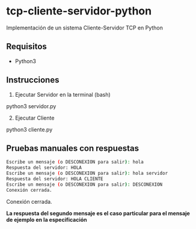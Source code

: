 # tcp-cliente-servidor-python
Implementación de un sistema Cliente-Servidor TCP en Python

## Requisitos
- Python3 

## Instrucciones

1. Ejecutar Servidor en la terminal (bash)

python3 servidor.py

2. Ejecutar Cliente

python3 cliente.py


## Pruebas manuales con respuestas
```bash
Escribe un mensaje (o DESCONEXION para salir): hola
Respuesta del servidor: HOLA
Escribe un mensaje (o DESCONEXION para salir): hola servidor
Respuesta del servidor: HOLA CLIENTE
Escribe un mensaje (o DESCONEXION para salir): DESCONEXION
Conexión cerrada.
```


Conexión cerrada.
 



**La respuesta del segundo mensaje es el caso particular para el mensaje de ejemplo en la especificación**